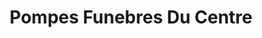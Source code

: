 ---
title: "Pompes Funebres Du Centre"
url: /leognan/pompes-funebres-du-centre/
shop: Bestattungen
---